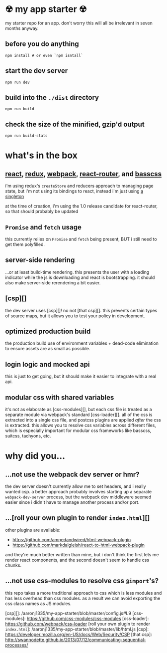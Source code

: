 # &#9762; my app starter &#9762;

my starter repo for an app. don't worry this will all be irrelevant in seven
months anyway.

## before you do anything

    npm install # or even `npm isntall`

## start the dev server

    npm run dev

## build into the `./dist` directory

    npm run build

## check the size of the minified, gzip'd output

    npm run build-stats

# what's in the box

## [react][], [redux][], [webpack][], [react-router][], and [basscss][]

i'm using redux's `createStore` and reducers approach to managing page state,
but i'm not using its bindings to react, instead i'm just using [a singleton][]

at the time of creation, i'm using the 1.0 release candidate for react-router,
so that should probably be updated

## `Promise` and `fetch` usage

this currently relies on `Promise` and `fetch` being present, BUT i still need
to get them polyfilled.

## server-side rendering

&hellip;or at least build-time rendering. this presents the user with a loading
indicator while the js is downloading and react is bootstrapping. it should
also make server-side rerendering a bit easier.

## [csp][]

the dev server uses [csp][]! no not [that csp][]. this prevents certain types
of source maps, but it allows you to test your policy in development.

## optimized production build

the production build use of environment variables + dead-code elimination to
ensure assets are as small as possible.

## login logic and mocked api

this is just to get going, but it should make it easier to integrate with a
real api.

## modular css with shared variables

it's not as elaborate as [css-modules][], but each css file is treated as a
separate module via webpack's standard [css-loader][]. all of the css is
extracted into a single css file, and postcss plugins are applied _after_ the
css is extracted. this allows you to resolve css variables across different
files, which is especially important for modular css frameworks like basscss,
suitcss, tachyons, etc.

# why did you&hellip;

## &hellip;not use the webpack dev server or hmr?

the dev server doesn't currently allow me to set headers, and i really wanted
csp. a better approach probably involves starting up a separate
`webpack-dev-server` process, but the webpack dev middleware seemed easier
since i didn't have to manage another process and/or port.

## &hellip;[roll your own plugin to render `index.html`][]

other plugins are available:

- https://github.com/ampedandwired/html-webpack-plugin
- https://github.com/markdalgleish/react-to-html-webpack-plugin

and they're much better written than mine, but i don't think the first lets me
render react components, and the second doesn't seem to handle css chunks.

## &hellip;not use css-modules to resolve css `@import`'s?

this repo takes a more traditional approach to css which is less modules and
has less overhead than css modules. as a result we can avoid exporting the css
class names as JS modules.

[react]: http://facebook.github.io/react/
[redux]: http://rackt.github.io/redux/
[webpack]: http://webpack.github.io
[react-router]: http://rackt.github.io/react-router/
[basscss]: http://www.basscss.com
[a singleton]: /aaronj1335/my-app-starter/blob/master/src/data/store.js
[csp][]: /aaronj1335/my-app-starter/blob/master/config.js#L9
[css-modules]: https://github.com/css-modules/css-modules
[css-loader]: https://github.com/webpack/css-loader
[roll your own plugin to render `index.html`]: /aaronj1335/my-app-starter/blob/master/lib/html.js
[csp]: https://developer.mozilla.org/en-US/docs/Web/Security/CSP
[that csp]: http://swannodette.github.io/2013/07/12/communicating-sequential-processes/
